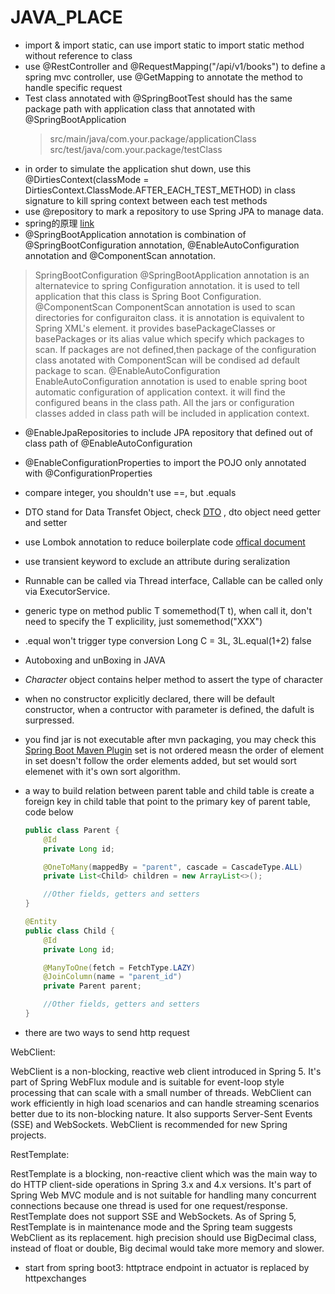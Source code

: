 # JAVA_PLACE

- import & import static, can use import static to import static method without reference to class
- use @RestController and @RequestMapping("/api/v1/books") to define a spring mvc controller, use @GetMapping to annotate the method to handle specific request
- Test class annotated with @SpringBootTest should has the same package path with application class that annotated with @SpringBootApplication
  > src/main/java/com.your.package/applicationClass   src/test/java/com.your.package/testClass
- in order to simulate the application shut down, use this @DirtiesContext(classMode = DirtiesContext.ClassMode.AFTER_EACH_TEST_METHOD) in class signature to kill spring context between each test methods
- use @repository to mark a repository to use Spring JPA to manage data.
- spring的原理 [link](https://github.wdf.sap.corp/d022051/SpringTutorial/wiki/SpringContext)
- @SpringBootApplication annotation is combination of @SpringBootConfiguration annotation, @EnableAutoConfiguration annotation and @ComponentScan annotation.
  
> SpringBootConfiguration
@SpringBootApplication annotation is an alternatevice to spring Configuration annotation. it is used to tell application that this class is Spring Boot Configuration.
@ComponentScan
ComponentScan annotation is used to scan directories for configuraiton class. it is annotation is equivalent to Spring XML's element. it provides basePackageClasses or basePackages or its alias value which specify which packages to scan. If packages are not defined,then package of the configuration class anotated with ComponentScan will be condised ad default package to scan.
@EnableAutoConfiguration
EnableAutoConfiguration annotation is used to enable spring boot automatic configuration of application context. it will find the configured beans in the class path. All the jars or configuration classes added in class path will be included in application context.

- @EnableJpaRepositories to include JPA repository that defined out of class path of @EnableAutoConfiguration
- @EnableConfigurationProperties to import the POJO only annotated with @ConfigurationProperties
- compare integer, you shouldn't use ==, but .equals
- DTO stand for Data Transfet Object, check [DTO](https://martinfowler.com/eaaCatalog/dataTransferObject.html) , dto object need getter and setter
- use Lombok annotation to reduce boilerplate code [offical document](https://projectlombok.org/features/)
- use transient keyword to exclude an attribute during seralization
- Runnable can be called via Thread interface, Callable can be called only via ExecutorService.
- generic type on method   public <T> T somemethod(T t), when call it, don't need to specify the T explicility, just somemethod("XXX")
- .equal won't trigger type conversion Long C = 3L, 3L.equal(1+2) false
- Autoboxing and unBoxing in JAVA
- _Character_ object contains helper method to assert the type of character
- when no constructor explicitly declared, there will be default constructor, when a contructor with parameter is defined, the dafult is surpressed.
- you find jar is not executable after mvn packaging, you may check this [Spring Boot Maven Plugin](https://www.baeldung.com/spring-boot-fix-the-no-main-manifest-attribute)
set is not ordered measn the order of element in set doesn't follow the order elements added, but set would sort elemenet with it's own sort algorithm.
- a way to build relation between parent table and child table is create a foreign key in child table that point to the primary key of parent table, code below
  ```java
  public class Parent {
      @Id
      private Long id;
  
      @OneToMany(mappedBy = "parent", cascade = CascadeType.ALL)
      private List<Child> children = new ArrayList<>();
  
      //Other fields, getters and setters
  }
  
  @Entity
  public class Child {
      @Id
      private Long id;
  
      @ManyToOne(fetch = FetchType.LAZY)
      @JoinColumn(name = "parent_id")
      private Parent parent;
  
      //Other fields, getters and setters
  }
  ```

- there are two ways to send http request

WebClient:

WebClient is a non-blocking, reactive web client introduced in Spring 5.
It's part of Spring WebFlux module and is suitable for event-loop style processing that can scale with a small number of threads.
WebClient can work efficiently in high load scenarios and can handle streaming scenarios better due to its non-blocking nature.
It also supports Server-Sent Events (SSE) and WebSockets.
WebClient is recommended for new Spring projects.

RestTemplate:

RestTemplate is a blocking, non-reactive client which was the main way to do HTTP client-side operations in Spring 3.x and 4.x versions.
It's part of Spring Web MVC module and is not suitable for handling many concurrent connections because one thread is used for one request/response.
RestTemplate does not support SSE and WebSockets.
As of Spring 5, RestTemplate is in maintenance mode and the Spring team suggests WebClient as its replacement.
high precision should use BigDecimal class, instead of float or double, Big decimal would take more memory and slower.

- start from spring boot3: httptrace endpoint in actuator is replaced by httpexchanges
